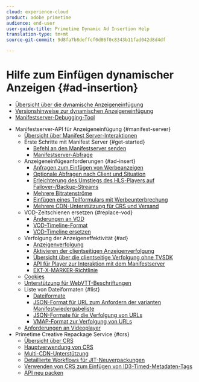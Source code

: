 ```yaml
---
cloud: experience-cloud
product: adobe primetime
audience: end-user
user-guide-title: Primetime Dynamic Ad Insertion Help
translation-type: tm+mt
source-git-commit: 9d8fa7b8deffcf0d86f0c8343b11fad042d8d4df

---
```



# Hilfe zum Einfügen dynamischer Anzeigen {#ad-insertion}

+ [Übersicht über die dynamische Anzeigeneinfügung](home.md)
+ [Versionshinweise zur dynamischen Anzeigeneinfügung](https://docs.adobe.com/content/help/en/primetime/release-notes/ptai/ptai-19x-release-notes.html)
+ [Manifestserver-Debugging-Tool](manifest-server-debugging-tool.md)
<!-- + [Server Side Ad Insertion debugging dashboard](ssai-debugging-dashboard.md)-->
+ Manifestserver-API für Anzeigeneinfügung {#manifest-server}
   + [Übersicht über Manifest Server-Interaktionen](msapi-topics/ms-overview.md)
   + Erste Schritte mit Manifest Server {#get-started}
      + [Befehl an den Manifestserver senden](msapi-topics/ms-getting-started/ms-sending-cmd.md)
      + [Manifestserver-Abfrage](msapi-topics/ms-getting-started/ms-api-query-params.md)
   + Anzeigeneinfügeanforderungen {#ad-insert}
      + [Anfragen zum Einfügen von Werbeanzeigen](msapi-topics/ms-insert-ads/ms-ad-insert.md)
      + [Optionale Abfragen nach Client und Situation](msapi-topics/ms-insert-ads/ms-api-query-param-situation.md)
      + [Erleichterung des Umstiegs des HLS-Players auf Failover-/Backup-Streams](msapi-topics/ms-insert-ads/hls-switching-to-failover.md)
      + [Mehrere Bitratenströme](msapi-topics/ms-insert-ads/ms-api-mbr-streams.md)
      + [Einfügen eines Teilformulars mit Werbeunterbrechung](msapi-topics/ms-insert-ads/partial-ad-break-insetion.md)
      + [Mehrere CDN-Unterstützung für CRS und Versand](msapi-topics/ms-insert-ads/ms-api-multi-cdns-for-crs.md)
   + VOD-Zeitschienen ersetzen {#replace-vod}
      + [Änderungen an VOD](msapi-topics/ms-changes-vod-timeline/ms-replace-vod-timeline.md)
      + [VOD-Timeline-Format](msapi-topics/ms-changes-vod-timeline/ms-api-timeline-format.md)
      + [VOD-Timeline ersetzen](msapi-topics/ms-changes-vod-timeline/t-ms-replace-vod-timeline.md)
   + Verfolgung der Anzeigeneffektivität {#ad}
      + [Anzeigenverfolgung](msapi-topics/ms-at-effectiveness/ms-at-overview.md)
      + [Aktivieren der clientseitigen Anzeigenverfolgung](msapi-topics/ms-at-effectiveness/ms-enable-client-side-ad-tracking.md)
      + [Übersicht über die clientseitige Verfolgung ohne TVSDK](msapi-topics/ms-at-effectiveness/notvsdk-csat-overview.md)
      + [API für Player zur Interaktion mit dem Manifestserver](msapi-topics/ms-at-effectiveness/notvsdk-csat-ms-interface.md)
      + [EXT-X-MARKER-Richtlinie](msapi-topics/ms-at-effectiveness/ms-api-playlists.md)
   + [Cookies](msapi-topics/ms-cookies.md)
   + [Unterstützung für WebVTT-Beschriftungen](msapi-topics/ms-webvtt-captions.md)
   + Liste von Dateiformaten {#list}
      + [Dateiformate](msapi-topics/ms-list-file-formats/ms-api-file-formats.md)
      + [JSON-Format für URL zum Anfordern der varianten Manifestwiedergabeliste](msapi-topics/ms-list-file-formats/ms-json-m3u8.md)
      + [JSON-Formate für die Verfolgung von URLs](msapi-topics/ms-list-file-formats/notvsdk-csat-sidecar.md)
      + [VMAP-Format zur Verfolgung von URLs](msapi-topics/ms-list-file-formats/notvsdk-csat-vmap.md)
   + [Anforderungen an Videoplayer](msapi-topics/ms-player-req.md)
+ Primetime Creative Repackage Service {#crs}
   + [Übersicht über CRS](creative-repackaging-service/crs-overview.md)
   + [Hauptverwendung von CRS](creative-repackaging-service/jit-async-hls-conv.md)
   + [Multi-CDN-Unterstützung](creative-repackaging-service/multi-cdn-supportt.md)
   + [Detaillierte Workflows für JIT-Neuverpackungen](creative-repackaging-service/jit-repackage.md)
   + [Verwenden von CRS zum Einfügen von ID3-Timed-Metadaten-Tags](creative-repackaging-service/inject-id3.md)
   + [API neu packen](creative-repackaging-service/api-repackage.md)

